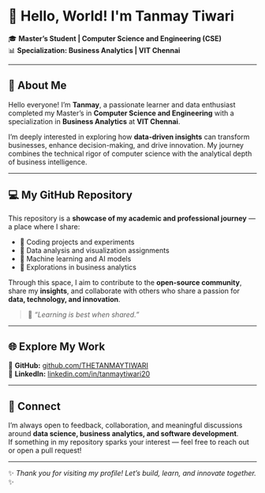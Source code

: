 # 👋 Hello, World! I'm Tanmay Tiwari  

🎓 **Master’s Student | Computer Science and Engineering (CSE)**  
📊 **Specialization: Business Analytics | VIT Chennai**  

---

## 🚀 About Me  

Hello everyone! I’m **Tanmay**, a passionate learner and data enthusiast completed my Master’s in **Computer Science and Engineering** with a specialization in **Business Analytics** at **VIT Chennai**.  

I’m deeply interested in exploring how **data-driven insights** can transform businesses, enhance decision-making, and drive innovation. My journey combines the technical rigor of computer science with the analytical depth of business intelligence.  

---

## 💻 My GitHub Repository  

This repository is a **showcase of my academic and professional journey** — a place where I share:  
- 🔹 Coding projects and experiments  
- 🔹 Data analysis and visualization assignments  
- 🔹 Machine learning and AI models  
- 🔹 Explorations in business analytics  

Through this space, I aim to contribute to the **open-source community**, share my **insights**, and collaborate with others who share a passion for **data, technology, and innovation**.  

> 💬 *“Learning is best when shared.”*  

---

## 🌐 Explore My Work  

🔗 **GitHub:** [github.com/THETANMAYTIWARI](https://github.com/THETANMAYTIWARI)  
🔗 **LinkedIn:** [linkedin.com/in/tanmaytiwari20](https://linkedin.com/in/tanmaytiwari20)  

---

## 🤝  Connect  

I’m always open to feedback, collaboration, and meaningful discussions around **data science, business analytics, and software development**.  
If something in my repository sparks your interest — feel free to reach out or open a pull request!  

---

✨ *Thank you for visiting my profile! Let’s build, learn, and innovate together.* ✨  

<!---
THETANMAYTIWARI/THETANMAYTIWARI is a ✨ special ✨ repository because its `README.md` (this file) appears on your GitHub profile.
You can click the Preview link to take a look at your changes.
--->
